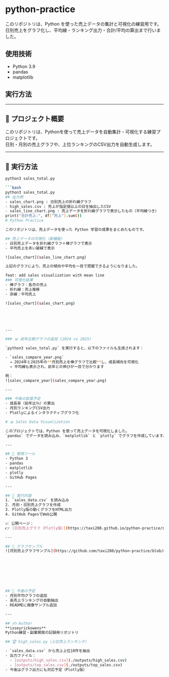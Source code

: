 # python-practice

このリポジトリは、Python を使った売上データの集計と可視化の練習用です。  
日別売上をグラフ化し、平均線・ランキング出力・合計/平均の算出まで行いました。

## 使用技術
- Python 3.9
- pandas
- matplotlib

## 実行方法

---

## 🧩 プロジェクト概要

このリポジトリは、Pythonを使って売上データを自動集計・可視化する練習プロジェクトです。  
日別・月別の売上グラフや、上位ランキングのCSV出力を自動生成します。

---

## 🚀 実行方法

```bash
python3 sales_total.py

```bash
python3 sales_total.py
## 出力例
- sales_chart.png : 日別売上の折れ線グラフ
- high_sales.csv : 売上が指定値以上の日を抽出したCSV
- sales_line_chart.png : 売上データを折れ線グラフで表示したもの（平均線つき）
print("合計売上:", df["売上"].sum())
# Python Practice

このリポジトリは、売上データを使った Python 学習の成果をまとめたものです。  

## 売上データの可視化（新機能）
- 日別売上データを折れ線グラフ＋棒グラフで表示  
- 平均売上を赤い破線で表示  

![sales_chart](sales_line_chart.png)

上記のグラフにより、売上の傾向や平均を一目で把握できるようになりました。

feat: add sales visualization with mean line
### 可視化結果
- 棒グラフ：各月の売上
- 折れ線：売上推移
- 赤線：平均売上

![sales_chart](sales_chart.png)





---

### 📊 前年比較グラフの追加 (2024 vs 2025)

`python3 sales_total.py` を実行すると、以下のファイルも生成されます：

- `sales_compare_year.png`  
  → 2024年と2025年の**月別売上を棒グラフで比較**し、成長傾向を可視化  
  → 平均線も表示され、前年との伸びが一目で分かります  

例：  
![sales_compare_year](sales_compare_year.png)

---

### 今後の拡張予定
- 成長率（前年比％）の算出  
- 月別ランキングCSV出力  
- Plotlyによるインタラクティブグラフ化  

# 📊 Sales Data Visualization

このプロジェクトでは、Python を使って売上データを可視化しました。  
`pandas` でデータを読み込み、`matplotlib` と `plotly` でグラフを作成しています。

---

## 🔧 使用ツール
- Python 3
- pandas
- matplotlib
- plotly
- GitHub Pages

---

## 🚀 実行内容
1. `sales_data.csv` を読み込み  
2. 月別・日別売上グラフを作成  
3. Plotly版の動くグラフをHTML出力  
4. GitHub PagesでWeb公開  

📈 公開ページ：  
👉 [日別売上グラフ（Plotly版）](https://taxi208.github.io/python-practice/sales_plot.html)

---

## 🧾 グラフサンプル
![月別売上グラフサンプル](https://github.com/taxi208/python-practice/blob/main/docs/sales_monthly_chart.png?raw=true)








## 🧩 今後の予定
- 月別平均グラフの追加  
- 高売上ランキングの自動抽出  
- READMEに画像サンプル追加

---

## ✍️ Author
**isseyrickowens**  
Python練習・副業開発の記録用リポジトリ

## 🏆 high_sales.py（上位売上ランキング）

- `sales_data.csv` から売上上位10件を抽出
- 出力ファイル：
  - [outputs/high_sales.csv](./outputs/high_sales.csv)
  - [outputs/top_sales.csv](./outputs/top_sales.csv)
- 今後はグラフ出力にも対応予定（Plotly版）
